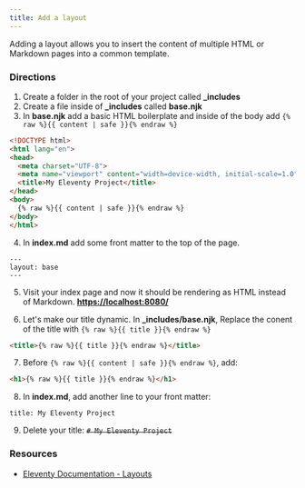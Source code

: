 ```yaml
---
title: Add a layout
---
```


Adding a layout allows you to insert the content of multiple HTML or Markdown pages into a common template.

### Directions

1. Create a folder in the root of your project called **_includes**
2. Create a file inside of **_includes** called **base.njk**
3. In **base.njk** add a basic HTML boilerplate and inside of the body add `{% raw %}{{ content | safe }}{% endraw %}`

```html
<!DOCTYPE html>
<html lang="en">
<head>
  <meta charset="UTF-8">
  <meta name="viewport" content="width=device-width, initial-scale=1.0">
  <title>My Eleventy Project</title>
</head>
<body>
  {% raw %}{{ content | safe }}{% endraw %}
</body>
</html>
```

4. In **index.md** add some front matter to the top of the page.

```text
---
layout: base
---
```

5. Visit your index page and now it should be rendering as HTML instead of Markdown. [**https://localhost:8080/**](https://localhost:8080/)

6. Let's make our title dynamic. In **_includes/base.njk**, Replace the conent of the title with `{% raw %}{{ title }}{% endraw %}`

```html
<title>{% raw %}{{ title }}{% endraw %}</title>
```

7. Before `{% raw %}{{ content | safe }}{% endraw %}`, add: 
```html
<h1>{% raw %}{{ title }}{% endraw %}</h1>
``` 

8. In **index.md**, add another line to your front matter:

```text
title: My Eleventy Project
```

9. Delete your title: ~~`# My Eleventy Project`~~

### Resources

- [Eleventy Documentation - Layouts](https://www.11ty.dev/docs/layouts/)